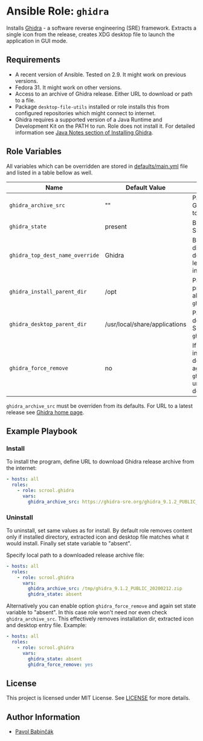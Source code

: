 # Ansible Role: `ghidra`

Installs [Ghidra](https://ghidra-sre.org/) - a software reverse engineering
(SRE) framework. Extracts a single icon from the release, creates XDG desktop
file to launch the application in GUI mode.

## Requirements

- A recent version of Ansible. Tested on 2.9. It might work on previous versions.
- Fedora 31. It might work on other versions.
- Access to an archive of Ghidra release. Either URL to download or path to a
  file.
- Package `desktop-file-utils` installed or role installs this from configured
  repositories which might connect to internet.
- Ghidra requires a supported version of a Java Runtime and Development Kit on
  the PATH to run. Role does not install it. For detailed information see [Java
  Notes section of Installing
  Ghidra](https://ghidra-sre.org/InstallationGuide.html#Install).

## Role Variables

All variables which can be overridden are stored in
[defaults/main.yml](defaults/main.yml) file and listed in a table bellow as
well.

| Name                            | Default Value | Description |
| ------------------------------- | ------------- | ------------|
| `ghidra_archive_src`            | ""            | Path to an release archive of Ghidra on a control host or URL to download the archive from. |
| `ghidra_state`                  | present       | By default installs the program. Set to "absent" to uninstall. |
| `ghidra_top_dest_name_override` | Ghidra        | Base name of installation directory and name part of a desktop file. If set to empty, top level of release archive is used instead. |
| `ghidra_install_parent_dir`     | /opt          | Parent directory in which program will be installed. See also `ghidra_top_dest_name_override`. |
| `ghidra_desktop_parent_dir`     | /usr/local/share/applications | Parent directory in which desktop file will be installed. See also `ghidra_top_dest_name_override`. |
| `ghidra_force_remove`           | no            | If set to "yes", contents of installation directory and desktop file are not compared against contents of `ghidra_archive_src` when uninstall, upgrade or downgrade. |

`ghidra_archive_src` must be overriden from its defaults. For URL to a latest
release see [Ghidra home page](https://ghidra-sre.org/).

## Example Playbook

### Install

To install the program, define URL to download Ghidra release archive from the
internet:

```yaml
- hosts: all
  roles:
    - role: scrool.ghidra
      vars:
        ghidra_archive_src: https://ghidra-sre.org/ghidra_9.1.2_PUBLIC_20200212.zip
```

### Uninstall

To uninstall, set same values as for install. By default role removes content
only if installed directory, extracted icon and desktop file matches what it
would install. Finally set state variable to "absent".

Specify local path to a downloaded release archive file:

```yaml
- hosts: all
  roles:
    - role: scrool.ghidra
      vars:
        ghidra_archive_src: /tmp/ghidra_9.1.2_PUBLIC_20200212.zip
        ghidra_state: absent
```

Alternatively you can enable option `ghidra_force_remove` and again set state
variable to "absent". In this case role won't need nor even check
`ghidra_archive_src`. This effectively removes installation dir, extracted icon
and desktop entry file. Example:

```yaml
- hosts: all
  roles:
    - role: scrool.ghidra
      vars:
        ghidra_state: absent
        ghidra_force_remove: yes
```

## License

This project is licensed under MIT License. See [LICENSE](LICENSE) for more
details.

## Author Information

- [Pavol Babinčák](https://github.com/scrool)
